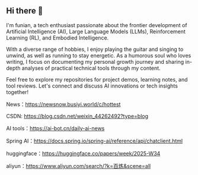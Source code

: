 ## Hi there 👋

 I'm funian, a tech enthusiast passionate about the frontier development of Artificial Intelligence (AI), Large Language Models (LLMs), Reinforcement Learning (RL), and Embodied Intelligence.

With a diverse range of hobbies, I enjoy playing the guitar and singing to unwind, as well as running to stay energetic. As a humorous soul who loves writing, I focus on documenting my personal growth journey and sharing in-depth analyses of practical technical tools through my content.

Feel free to explore my repositories for project demos, learning notes, and tool reviews. Let's connect and discuss AI innovations or tech insights together! 

News：https://newsnow.busiyi.world/c/hottest

CSDN: https://blog.csdn.net/weixin_44262492?type=blog

AI tools：https://ai-bot.cn/daily-ai-news

Spring AI：https://docs.spring.io/spring-ai/reference/api/chatclient.html

huggingface：https://huggingface.co/papers/week/2025-W34

aliyun：https://www.aliyun.com/search/?k=百炼&scene=all
